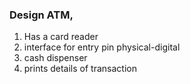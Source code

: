 ### Design ATM, 

1. Has a card reader
2. interface for entry pin physical-digital
3. cash dispenser
4. prints details of transaction